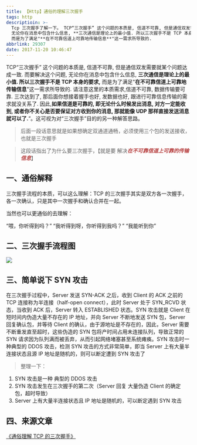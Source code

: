 ```yaml
---
title: 【Http】通俗的理解三次握手
tags: http
descriptioin: >-
  Tcp 三次握手了解一下。 TCP“三次握手” 这个问题的本质是, 信道不可靠, 但是通信双发需要就某个问题达成一致. 而要解决这个问题,
  无论你在消息中包含什么信息, **三次通信是理论上的最小值. 所以三次握手不是 TCP 本身的要求,**
  而是为了满足"**在不可靠信道上可靠地传输信息**"这一需求所导致的.
abbrlink: 29307
date: 2017-11-20 10:46:47
---
```


TCP“三次握手” 这个问题的本质是, 信道不可靠, 但是通信双发需要就某个问题达成一致. 而要解决这个问题, 无论你在消息中包含什么信息, **三次通信是理论上的最小值. 所以三次握手不是 TCP 本身的要求,** 而是为了满足"**在不可靠信道上可靠地传输信息**"这一需求所导致的. 请注意这里的本质需求,信道不可靠, 数据传输要可靠. 三次达到了, 那后面你想接着握手也好, 发数据也好, 跟进行可靠信息传输的需求就没关系了. 因此,**如果信道是可靠的, 即无论什么时候发出消息, 对方一定能收到, 或者你不关心是否要保证对方收到你的消息, 那就能像 UDP 那样直接发送消息就可以了.**”。这可视为对“三次握手”目的的另一种解答思路。

> 后面一段话意思就是如果想确定双通道通畅，必须使用三个包的发送接收，也就是三次握手

> 这段话指出了为什么要三次握手，【就是要 解决<font color="#b74040">**_在不可靠信道上可靠的传输信息_**</font>】

## 一、通俗解释

三次握手流程的本质，可以这么理解：TCP 的三次握手其实是双方各一次握手，各一次确认，只是其中一次握手和确认合并在一起。

当然也可以更通俗的去理解：

“喂，你听得到吗？”
“我听得到呀，你听得到我吗？”
“我能听到你”

## 二、三次握手流程图

![](https://ws3.sinaimg.cn/large/006tKfTcly1floczymys9j30fm0bdaan.jpg)

## 三、简单说下 SYN 攻击

在三次握手过程中，Server 发送 SYN-ACK 之后，收到 Client 的 ACK 之前的 TCP 连接称为半连接（half-open connect），此时 Server 处于 SYN_RCVD 状态，当收到 ACK 后，Server 转入 ESTABLISHED 状态。SYN 攻击就是 Client 在短时间内伪造大量不存在的 IP 地址，并向 Server 不断地发送 SYN 包，Server 回复确认包，并等待 Client 的确认，由于源地址是不存在的，因此，Server 需要不断重发直至超时，这些伪造的 SYN 包将产时间占用未连接队列，导致正常的 SYN 请求因为队列满而被丢弃，从而引起网络堵塞甚至系统瘫痪。SYN 攻击时一种典型的 DDOS 攻击，检测 SYN 攻击的方式非常简单，即当 Server 上有大量半连接状态且源 IP 地址是随机的，则可以断定遭到 SYN 攻击了

> 整理一下：

1.  SYN 攻击是一种 典型的 DDOS 攻击
2.  SYN 攻击发生在三次握手的第二次（Server 回复 大量伪造 Client 的确定包，超时导致）
3.  Server 上有大量半连接状态且 IP 地址是随机的，可以断定遇到 SYN 攻击

## 四、来源文章

[《通俗理解 TCP 的三次握手》](http://mp.weixin.qq.com/s/B2ZRYbLIGlqsOBMjy5PY3g)

